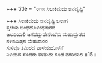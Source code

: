 +++
title = "೦೧೫ ಸಿಲುಕಿದುದು ಜನದೃಷ್ಟಿ"

+++
ಸಿಲುಕಿದುದು ಜನದೃಷ್ಟಿ ಬಲುಗ  
ತ್ತಲೆಯ ಬಂಧದೊಳಂಧಕಾರದ  
ಜಲಧಿಯಲಿ ಜಗವದ್ದುದೇನೆಂಬೆನು ಮಹಾದ್ಭುತವ   
ನಳಿನಮಿತ್ರನ ಬೇಹುಕಾರರ  
ಸುಳಿವೊ ತಿಮಿರದ ಪಾಳೆಯದೊಳೆನೆ  
ನಿಳಯದ ಸೊಡರು ತಳಿತುದು ಕೂಡೆ ನಗರಿಯಲಿ    ॥15॥